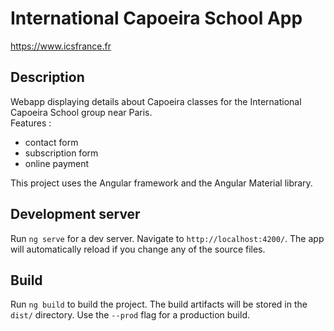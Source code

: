 # International Capoeira School App

https://www.icsfrance.fr

## Description

Webapp displaying details about Capoeira classes for the International Capoeira School group near Paris.  
Features :  
- contact form
- subscription form
- online payment

This project uses the Angular framework and the Angular Material library. 

## Development server

Run `ng serve` for a dev server. Navigate to `http://localhost:4200/`. The app will automatically reload if you change any of the source files.

## Build

Run `ng build` to build the project. The build artifacts will be stored in the `dist/` directory. Use the `--prod` flag for a production build.
